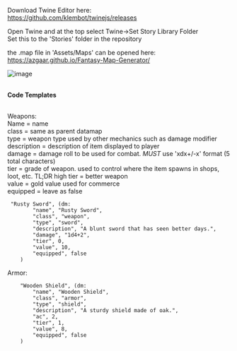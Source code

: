 Download Twine Editor here: <br>
https://github.com/klembot/twinejs/releases

Open Twine and at the top select Twine->Set Story Library Folder <br>
Set this to the 'Stories' folder in the repository

the .map file in 'Assets/Maps' can be opened here: <br>
https://azgaar.github.io/Fantasy-Map-Generator/

![image](https://github.com/slate20/Twine_RPG/assets/155096805/27e42004-66b5-4f72-8d0c-6aea6d7466d7)<br><br>

**Code Templates**<br><br>

Weapons:<br>
Name = name<br>
class = same as parent datamap<br>
type = weapon type used by other mechanics such as damage modifier<br>
description = description of item displayed to player<br>
damage = damage roll to be used for combat. *MUST* use 'xdx+/-x' format (5 total characters)<br>
tier = grade of weapon. used to control where the item spawns in shops, loot, etc. TL;DR high tier = better weapon<br>
value = gold value used for commerce<br>
equipped = leave as false
```
 "Rusty Sword", (dm: 
        "name", "Rusty Sword",
        "class", "weapon",
        "type", "sword",
        "description", "A blunt sword that has seen better days.",
        "damage", "1d4+2",
        "tier", 0,
        "value", 10,
        "equipped", false
    )
```
Armor:<br>
```
    "Wooden Shield", (dm: 
        "name", "Wooden Shield",
        "class", "armor",
        "type", "shield",
        "description", "A sturdy shield made of oak.",
        "ac", 2,
        "tier", 1,
        "value", 8,
        "equipped", false
    )
```
